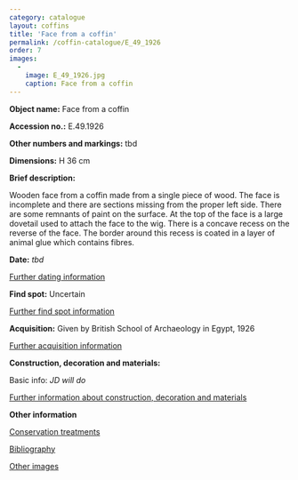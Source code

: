 ```yaml
---
category: catalogue
layout: coffins
title: 'Face from a coffin'
permalink: /coffin-catalogue/E_49_1926
order: 7
images: 
  -
    image: E_49_1926.jpg
    caption: Face from a coffin
---
```


**Object name:** 
Face from a coffin

**Accession no.:** 
E.49.1926

**Other numbers and markings:**
tbd

**Dimensions:** 
H 36 cm

**Brief description:** 

Wooden face from a coffin made from a single piece of wood. The face is
incomplete and there are sections missing from the proper left side.
There are some remnants of paint on the surface. At the top of the face
is a large dovetail used to attach the face to the wig. There is a
concave recess on the reverse of the face. The border around this recess
is coated in a layer of animal glue which contains fibres.

**Date:**
_tbd_

[Further dating information](/catalogue_extras/E_49_1926_dating)

**Find spot:**
Uncertain

[Further find spot information](/catalogue_extras/E_49_1926_findspot)

**Acquisition:**
Given by British School of Archaeology in Egypt, 1926

[Further acquisition information](/catalogue_extras/E_49_1926_acquisition)

**Construction, decoration and materials:**

Basic info: _JD will do_

[Further information about construction, decoration and materials](/catalogue_extras/E_49_1926_materials)


**Other information**

[Conservation treatments](/catalogue_extras/E_49_1926_conservation)

[Bibliography](/catalogue_extras/E_49_1926_bibliography)

[Other images](/catalogue_extras/E_49_1926_imagesheet)

